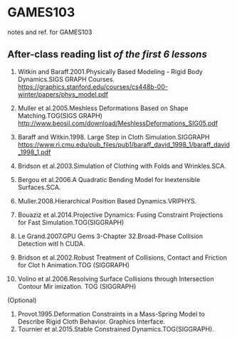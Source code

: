 # GAMES103
notes and ref. for GAMES103

## After-class reading list _of the first 6 lessons_
1. Witkin and Baraff.2001.Physically Based Modeling - Rigid Body Dynamics.SIGS GRAPH Courses. https://graphics.stanford.edu/courses/cs448b-00-winter/papers/phys_model.pdf

2. Muller et al.2005.Meshless Deformations Based on Shape Matching.TOG(SIGS GRAPH)
http://www.beosil.com/download/MeshlessDeformations_SIG05.pdf

3. Baraff and Witkin.1998. Large Step in Cloth Simulation.SIGGRAPH
https://www.ri.cmu.edu/pub_files/pub1/baraff_david_1998_1/baraff_david_1998_1.pdf
4. Bridson et al.2003.Simulation of Clothing with Folds and Wrinkles.SCA.
5. Bergou et al.2006.A Quadratic Bending Model for lnextensible Surfaces.SCA.
6. Muller.2008.Hierarchical Position Based Dynamics.VRIPHYS.
7. Bouaziz et al.2014.Projective Dynamics: Fusing Constraint Projections for Fast Simulation.TOG(SIGGRAPH)
8. Le Grand.2007.GPU Gems 3-Chapter 32.Broad-Phase Collision Detection witl h CUDA.
9. Bridson et al.2002.Robust Treatment of Collisions, Contact and Friction for Clot h Animation.TOG (SIGGRAPH)
10. Volino et al.2006.Resolving Surface Collisions through Intersection Contour Mir imization. TOG (SIGGRAPH)

(Optional)
1. Provot.1995.Deformation Constraints in a Mass-Spring Model to Describe Rigid Cloth Behavior. Graphics Interface.
2. Tournier et al.2015.Stable Constrained Dynamics.TOG(SIGGRAPH).
